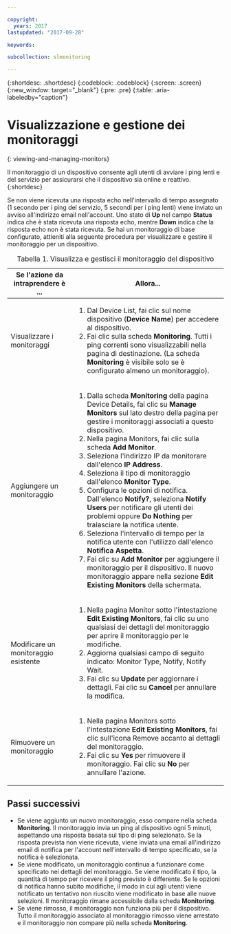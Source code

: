 ```yaml
---

copyright:
  years: 2017
lastupdated: "2017-09-28"

keywords:

subcollection: slmonitoring

---
```


{:shortdesc: .shortdesc}
{:codeblock: .codeblock}
{:screen: .screen}
{:new_window: target="_blank"}
{:pre: .pre}
{:table: .aria-labeledby="caption"}

# Visualizzazione e gestione dei monitoraggi
{: viewing-and-managing-monitors}

Il monitoraggio di un dispositivo consente agli utenti di avviare i ping lenti e del servizio per assicurarsi che il dispositivo sia online e reattivo.
{:shortdesc}

Se non viene ricevuta una risposta echo nell'intervallo di tempo assegnato (1 secondo per i ping del servizio, 5 secondi per i ping lenti) viene inviato un avviso all'indirizzo email nell'account. Uno stato di **Up** nel campo **Status** indica che è stata ricevuta una risposta echo, mentre **Down**
indica che la risposta echo non è stata ricevuta. Se hai un monitoraggio di base configurato, attieniti alla seguente procedura per visualizzare e gestire il monitoraggio per un dispositivo.

   <table>
   <CAPTION>Tabella 1. Visualizza e gestisci il monitoraggio del dispositivo</CAPTION>
   <THEAD>
   <TR>
   <th>Se l'azione da intraprendere è ...</th>
   <th>Allora...</th>
   </TR>
   </THEAD>
   <TBODY>
   <tr>
   <td>Visualizzare i monitoraggi</td>
   <td>
   <ol>
   <li>Dal Device List, fai clic sul nome dispositivo (<b>Device Name</b>) per accedere al dispositivo.</li>
   <li>Fai clic sulla scheda <b>Monitoring</b>. Tutti i ping correnti sono visualizzabili nella pagina di destinazione. (La scheda <b>Monitoring</b> è visibile solo se è configurato almeno un monitoraggio).</li>
   </ol>
   </td>
   </tr>
   <tr>
   <td>Aggiungere un monitoraggio</td>
   <td>
   <ol>
   <li>Dalla scheda <b>Monitoring</b> della pagina Device Details, fai clic su <b>Manage Monitors</b> sul lato destro della pagina per gestire i monitoraggi associati a questo dispositivo.</li>
   <li>Nella pagina Monitors, fai clic sulla scheda <b>Add Monitor</b>.</li>
   <li>Seleziona l'indirizzo IP da monitorare dall'elenco <b>IP Address</b>.</li>
   <li>Seleziona il tipo di monitoraggio dall'elenco <b>Monitor Type</b>.</li>
   <li>Configura le opzioni di notifica. Dall'elenco <b>Notify?</b>, seleziona <b>Notify Users</b> per notificare gli utenti dei problemi oppure <b>Do Nothing</b> per tralasciare la notifica utente.</li>
   <li>Seleziona l'intervallo di tempo per la notifica utente con l'utilizzo dall'elenco <b>Notifica Aspetta</b>.</li>
   <li>Fai clic su <b>Add Monitor</b> per aggiungere il monitoraggio per il dispositivo. Il nuovo monitoraggio appare nella sezione <b>Edit Existing Monitors</b> della schermata.</li>
   </ol>
   </td>
   </tr>
   <tr>
   <td>Modificare un monitoraggio esistente</td>
   <td>
   <ol>
   <li>Nella pagina Monitor sotto l'intestazione <b>Edit Existing Monitors</b>, fai clic su uno qualsiasi dei dettagli del monitoraggio per aprire il monitoraggio per le modifiche.</li>
   <li>Aggiorna qualsiasi campo di seguito indicato: Monitor Type, Notify, Notify Wait.</li>
   <li>Fai clic su <b>Update</b> per aggiornare i dettagli. Fai clic su <b>Cancel</b> per annullare la modifica.</li>
   </ol>
   </td>
   </tr>
   <tr>
   <td>Rimuovere un monitoraggio</td>
   <td>
   <ol>
   <li>Nella pagina Monitors sotto l'intestazione <b>Edit Existing Monitors</b>, fai clic sull'icona Remove accanto ai dettagli del monitoraggio.</li>
   <li>Fai clic su <b>Yes</b> per rimuovere il monitoraggio. Fai clic su <b>No</b> per annullare l'azione.</li>
   </ol>
   </td>
   </tr>
   </TBODY>
   </table>

## Passi successivi

- Se viene aggiunto un nuovo monitoraggio, esso compare nella scheda **Monitoring**. Il monitoraggio invia un ping al dispositivo ogni 5 minuti, aspettando una risposta basata sul tipo di ping selezionato. Se la risposta prevista non viene ricevuta, viene inviata una email all'indirizzo email di notifica per l'account nell'intervallo di tempo specificato, se la notifica è selezionata.
- Se viene modificato, un monitoraggio continua a funzionare come specificato nei dettagli del monitoraggio. Se viene modificato il tipo, la quantità di tempo per ricevere il ping previsto è differente. Se le opzioni di notifica hanno subito modifiche, il modo in cui agli utenti viene notificato un tentativo non riuscito viene modificato in base alle nuove selezioni. Il monitoraggio rimane accessibile dalla scheda **Monitoring**.
- Se viene rimosso, il monitoraggio non funziona più per il dispositivo. Tutto il monitoraggio associato al monitoraggio rimosso viene arrestato e il monitoraggio non compare più nella scheda **Monitoring**.
